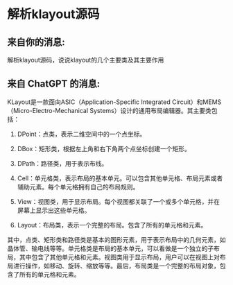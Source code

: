 # 解析klayout源码

## 来自你的消息:
解析klayout源码，说说klayout的几个主要类及其主要作用

## 来自 ChatGPT 的消息:
KLayout是一款面向ASIC（Application-Specific Integrated Circuit）和MEMS（Micro-Electro-Mechanical Systems）设计的通用布局编辑器。其主要类包括：

1. DPoint：点类，表示二维空间中的一个点坐标。

2. DBox：矩形类，根据左上角和右下角两个点坐标创建一个矩形。

3. DPath：路径类，用于表示布线。

4. Cell：单元格类，表示布局的基本单元。可以包含其他单元格、布局元素或者辅助元素。每个单元格拥有自己的布局规则。

5. View：视图类，用于显示布局。每个视图都关联了一个或多个单元格，并在屏幕上显示出这些单元格。

6. Layout：布局类，表示一个完整的布局。包含了所有的单元格和元素。

其中，点类、矩形类和路径类是基本的图形元素，用于表示布局中的几何元素，如晶体管、输电线等等。单元格类是布局的基本单元，可以看做是一个独立的子布局，其中包含了其他单元格和元素。视图类用于显示布局，用户可以在视图上对布局进行操作，如移动、旋转、缩放等等。最后，布局类是一个完整的布局对象，包含了所有的单元格和元素。

